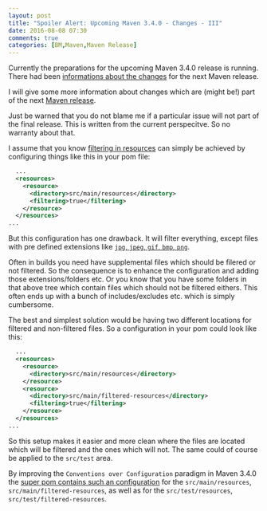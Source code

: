 ```yaml
---
layout: post
title: "Spoiler Alert: Upcoming Maven 3.4.0 - Changes - III"
date: 2016-08-08 07:30
comments: true
categories: [BM,Maven,Maven Release]
---
```

Currently the preparations for the upcoming Maven 3.4.0 release is running. 
There had been [informations about the changes][change-1] for the next Maven 
release.

I will give some more information about changes which are (might be!) part of
the next [Maven release][jira-issues].

Just be warned that you do not blame me if a particular issue will not part of the final release.
This is written from the current perspecitve. So no warranty about that. 

I assume that you know [filtering in resources][maven-resources-filtering] can
simply be achieved by configuring things like this in your pom file:

```xml
  ...
  <resources>
    <resource>
      <directory>src/main/resources</directory>
      <filtering>true</filtering>
    </resource>
  </resources>
...
```

But this configuration has one drawback. It will filter everything, except
files with pre defined extensions like 
[`jpg`, `jpeg`, `gif`, `bmp`, `png`][non-filtered-extensions]. 

Often in builds you need have supplemental files which should be filered or not
filtered. So the consequence is to enhance the configuration and adding
those extensions/folders etc. Or you know that you have some folders in that above
tree which contain files which should not be filtered eithers. This often ends
up with a bunch of includes/excludes etc. which is simply cumbersome.

The best and simplest solution would be having two different locations for filtered
and non-filtered files. So a configuration in your pom could look like this:

```xml
  ...
  <resources>
    <resource>
      <directory>src/main/resources</directory>
    </resource>
    <resource>
      <directory>src/main/filtered-resources</directory>
      <filtering>true</filtering>
    </resource>
  </resources>
...
```

So this setup makes it easier and more clean where the files are located which will be 
filtered and the ones which will not. The same could of course be applied to the 
`src/test` area.

By improving the `Conventions over Configuration` paradigm in 
Maven 3.4.0 the [super pom contains such an configuration][MNG-2478] for
the `src/main/resources`, `src/main/filtered-resources`, as well as for
the `src/test/resources`, `src/test/filtered-resources`.

[jira-issues]: https://issues.apache.org/jira/secure/ReleaseNote.jspa?projectId=12316922&version=12333545
[change-1]: https://twitter.com/khmarbaise/status/747046718798200833
[maven-resources-filtering]: https://maven.apache.org/plugins/maven-resources-plugin/examples/filter.html
[non-filtered-extensions]: https://maven.apache.org/plugins/maven-resources-plugin/resources-mojo.html#nonFilteredFileExtensions
[MNG-2478]: https://issues.apache.org/jira/browse/MNG-2478
